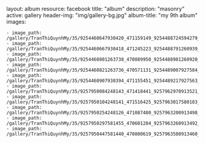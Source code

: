 
layout: album
resource: facebook
title: "album"
description: "masonry"
active: gallery
header-img: "img/gallery-bg.jpg"
album-title: "my 9th album"
images:
    
    - image_path: /gallery/TranThiQuynhMy/35/9254460647930420_471159149_9254488724594279_4819182480251952865_n.jpg
    - image_path: /gallery/TranThiQuynhMy/35/9254460667930418_471245223_9254488791260939_338187215332380743_n.jpg
    - image_path: /gallery/TranThiQuynhMy/35/9254460801263738_470889950_9254488981260920_988150905832596577_n.jpg
    - image_path: /gallery/TranThiQuynhMy/35/9254460821263736_470571131_9254489007927584_1238864418412665660_n.jpg
    - image_path: /gallery/TranThiQuynhMy/35/9254460907930394_471155451_9254489217927563_3106100436499352348_n.jpg
    - image_path: /gallery/TranThiQuynhMy/35/9257950084248143_471418441_9257962970913521_1620241641356674738_n.jpg
    - image_path: /gallery/TranThiQuynhMy/35/9257950104248141_471516425_9257963017580183_4468236212670338792_n.jpg
    - image_path: /gallery/TranThiQuynhMy/35/9257950254248126_471087480_9257963200913498_1436521086313818653_n.jpg
    - image_path: /gallery/TranThiQuynhMy/35/9257950297581455_470601284_9257963260913492_7385144089881131277_n.jpg
    - image_path: /gallery/TranThiQuynhMy/35/9257950447581440_470800619_9257963580913460_7997996636641183378_n.jpg